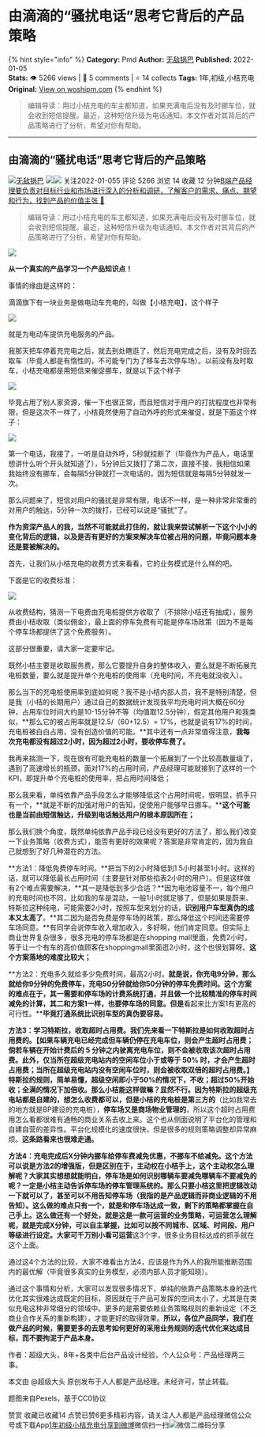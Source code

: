 # 由滴滴的“骚扰电话”思考它背后的产品策略
{% hint style="info" %}
**Category:** Pmd
**Author:** [无敌锅巴](https://www.woshipm.com/u/100903)
**Published:** 2022-01-05  
**Stats:** 👁️ 5266 views | 💬 5 comments | ⭐ 14 collects
**Tags:** 1年,初级,小桔充电
**Original:** [View on woshipm.com](https://www.woshipm.com/pmd/5273899.html)
{% endhint %}
> 编辑导读：用过小桔充电的车主都知道，如果充满电后没有及时挪车位，就会收到短信提醒。最近，这种短信升级为电话通知。本文作者对其背后的产品策略进行了分析，希望对你有帮助。

---

## 由滴滴的“骚扰电话”思考它背后的产品策略

[![](https://static.qidianla.com/woshipm_def_head_1.jpg?imageView2/1/w/72/h/72/q/100)](https://www.woshipm.com/u/100903)[无敌锅巴](https://www.woshipm.com/u/100903) ![](https://static.woshipm.com/tag/1101_1@2x.png)![](https://static.woshipm.com/tag/1401_1@2x.png) 关注2022-01-055 评论 5266 浏览 14 收藏 12 分钟[B端产品经理要负责对目标行业和市场进行深入的分析和调研，了解客户的需求、痛点、期望和行为，找到产品的价值主张 🔗](https://ke.qidianla.com/courses/bcpm)

> 编辑导读：用过小桔充电的车主都知道，如果充满电后没有及时挪车位，就会收到短信提醒。最近，这种短信升级为电话通知。本文作者对其背后的产品策略进行了分析，希望对你有帮助。

![](https://image.woshipm.com/wp-files/2022/01/6kdkWPJEPY2YqhddgNHD.jpg)

**从一个真实的产品学习一个产品知识点！**

事情的缘由是这样的：

滴滴旗下有一块业务是做电动车充电的，叫做【小桔充电】，这个样子

![](https://image.woshipm.com/wp-files/2022/01/PNHdzLVfMTefQcGo5ZDf.png)

就是为电动车提供充电服务的产品。

我那天把车停着充完电之后，就去到处瞎逛了，然后充电完成之后，没有及时回去取车（毕竟人都是有惰性的，不可能专门为了移车去次停车场）。以前没有及时取车，小桔充电都是用短信来催促挪车，就是以下这个样子

![](https://image.woshipm.com/wp-files/2022/01/TL6JswyE064VNXoOdKnX.png)

毕竟占用了别人家资源，催一下也很正常，而且短信对于用户的打扰程度也非常有限，但是这次不一样了，小桔竟然使用了自动外呼的形式来催促，就是下面这个样子：

![](https://image.woshipm.com/wp-files/2022/01/o0mwbTXkEisxgoVcU3En.png)

第一个电话，我接了，一听是自动外呼，5秒就挂断了（毕竟作为产品人，电话里想讲什么听个开头就知道了），5分钟后又拨打了第二次，直接不接，我相信如果我始终没有挪车，会每隔5分钟就打一次电话的，因为短信就是每隔5分钟就发一次。

那么问题来了，短信对用户的骚扰是非常有限，电话不一样，是一种非常非常重的对用户的触达，5分钟一次的拨打，已经可以说是“骚扰”了。

**作为资深产品人的我，当然不可能就此打住的，就让我来尝试解析一下这个小小的变化背后的逻辑，以及是否有更好的方案来解决车位被占用的问题，毕竟问题本身还是要被解决的。**

首先，让我们从小桔充电的收费方式来看看，它的业务模式是什么样的吧。

下面是它的收费标准：

![](https://image.woshipm.com/wp-files/2022/01/axNog4it8iMMIOrljWny.png)

从收费结构，猜测一下电费由充电桩提供方收取了（不排除小桔还有抽成），服务费由小桔收取（类似佣金），最上面的停车免费有可能是停车场政策（因为不是每个停车场都提供了这个免费服务）。

这部分很重要，请大家一定要牢记。

既然小桔主要是收取服务费，那么它要提升自身的整体收入，要么就是不断拓展充电桩数量，要么就是提升单个充电桩的使用率（充电时间，不充电就没收入）。

那么当下的充电桩使用率到底如何呢？我不是小桔内部人员，我不是特别清楚，但是我（小桔的长期用户）通过自己的数据统计发现我平均充电时间大概在60分钟，占用车位时间大约是10-15分钟不等（均值取12.5分钟），假定其他用户和我类似，**那么它的被占用率就是12.5/（60+12.5）= 17%，也就是说有17%的时间，充电桩被白白占用，没有创造价值的可能。**其中还有一点非常值得注意，**我每次充电都没有超过2小时，因为超过2小时，要收停车费了。**

我再来揣测一下，现在很有可能充电桩的数量一个拓展到了一个比较高数量级了，遇到了高速增长的瓶颈，面对17%的占用时间，产品经理可能就接到了这样的一个KPI，即提升单个充电桩的使用率，把占用时间降低；

那么我来看，单纯依靠产品手段怎么才能够降低这个占用时间呢，很明显，抓手只有一个，**就是不断的加强对用户的告知，促使用户能够早日挪车。****这个可能也是当前由短信触达，升级到电话触达用户的根本原因所在；**

那么我们换个角度，既然单纯依靠产品手段已经没有更好的方法了，那么我们改变一下业务策略（收费方式），能否有更好的效果呢？答案是非常肯定的，因为我自己就想到了好几种潜在的方法。

**方法1：降低免费停车时间。**把当下的2小时降低到1.5小时甚至1小时。这样的话，就可以降低最长占用时间（主要是针对那些掐表2小时的用户）。但是这样做有2个难点需要解决，**其一是降低到多少合适？**因为电池容量不一，每个用户的充电时间也不同，比如我的车是混动，一般1小时就足够了，但是如果是蔚来、特斯拉这种纯电，可能需要2小时，按照车型来划分的话，**识别用户车型真伪的成本又太高了**。**其二因为是否免费是停车场的政策，那么降低这个时间还需要停车场同意。**有同学会说停车收入增加收入，多好啊，他们肯定同意。但实际上商业世界复杂很多，很多充电的停车场都是在shopping mall里面，免费2小时，等于让一个有车的高价值顾客在shoppingmall里面逛2小时，这个也很划算呀。**这个方案落地的难度比较大；**

**方法2：充电多久就给多少免费时间，最高2小时。**就是说，你充电9分钟，那么就给你9分钟的免费停车，充电50分钟就给你50分钟的停车免费时间。这个方案的难点在于，其一需要和停车场的计费系统打通，并且做一个比较精准的停车时间减免的计算，其二和方案1一样，也要停车场的同意。但是**看起来比方案1有更高的可行性。****毕竟打通系统比识别车型的真伪要容易。**

**方法3：学习特斯拉，收取超时占用费。**我们先来看一下特斯拉是如何收取超时占用费的。【如果车辆充电已经完成但车辆仍停在充电车位，则会产生超时占用费；倘若车辆在开始计费后的 5 分钟之内驶离充电车位，则不会被收取该次超时占用费。此外，仅当所在超级充电站内的空闲车位小于或等于 50% 时，才会产生超时占用费；当所在超级充电站内没有空闲车位时，则会被收取双倍的超时占用费。】特斯拉的规则，简单易懂，**超级空闲即小于50%的情况下，不收；超过50%开始收；全满的情况下加倍收**。那么小桔能这样做嘛？显然不行。因为特斯拉的超级充电站都是自建的，想怎么收费都可以，但是**小桔的充电桩是第三方的**（比如我常去的地方就是BP建设的充电桩），**停车场又是商场物业管理的**，所以这个超时占用费用怎么看都很难有通畅的商业关系去收上来。这个也从侧面说明了平台化的管理和自建自营的差异性。平台化规模化的速度很快，但是很多的规则策略调整却异常麻烦。**这条路看来也很难走通。**

**方法4：充电完成后X分钟内挪车给停车费减免优惠，不挪车不给减免。**这个方法可以说是方法2的增强版，但是区别在于，**主动权在小桔手上**，这个主动权怎么理解呢？大家其实想想就能明白，停车场是如何识别哪辆车要减免哪辆车不要减免的呢？一定是小桔主动告诉停车场的停车管理系统的。**那么只要小桔这里把逻辑改动一下就可以了，甚至可以不用告知停车场**（我指的是产品逻辑而非商业逻辑的不用告知）。**这么做的难点只有一个，就是和停车场达成一致**，剩下的策略都掌握在自己手上。这么做还有一个好处，就是这是一款可运营的业务策略，可运营怎么理解呢，就是完成X分钟，可以自主掌握，比如可以按不同城市、区域、时间段、用户等级进行设定。大家可千万别小看**可运营**这3个字，很多业务目标达成的抓手就在这个上面。

通过这4个方法的比较，大家不难看出方法4，应该是作为外人的我所能推断范围内的最优解（毕竟很多真实的业务模型，必须内部人员才能知晓）。

通过这个事情和分析，大家可以发现很多情况下，单纯的依靠产品策略本身的迭代优化其实很难达成既定的目标，原因就在于产品可发挥的空间太小了，尤其是在类似充电这种非常细分的领域中。更多的是需要依赖业务策略规则的重新设定（不乏商业合作关系的重新构建），才能更好的取得效果。**所以，各位产品同学，我们在做产品的时候，需要更多的去思考如何更好的采用业务规则的迭代优化来达成目标，而不要拘泥于产品本身。**

作者：超级大头，8年+各类中后台产品设计经验，个人公众号：产品经理两三事。

本文由 @超级大头 原创发布于人人都是产品经理。未经许可，禁止转载。

题图来自Pexels，基于CC0协议

赞赏 收藏已收藏14 点赞已赞6更多精彩内容，请关注人人都是产品经理微信公众号或下载App[1年](https://www.woshipm.com/tag/1%e5%b9%b4)[初级](https://www.woshipm.com/tag/%e5%88%9d%e7%ba%a7)[小桔充电](https://www.woshipm.com/tag/%e5%b0%8f%e6%a1%94%e5%85%85%e7%94%b5)[分享到微博](https://service.weibo.com/share/share.php?appkey=2775287854&title=由滴滴的“骚扰电话”思考它背后的产品策略&url=https://www.woshipm.com/pmd/5273899.html&pic=https://image.woshipm.com/wp-files/2022/01/6kdkWPJEPY2YqhddgNHD.jpg)微信扫一扫![微信二维码](https://api.pwmqr.com/qrcode/create/?url=https://www.woshipm.com/pmd/5273899.html)分享